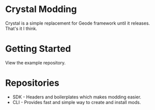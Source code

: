 # Crystal Modding

Crystal is a simple replacement for Geode framework until it releases. That's it I think.

# Getting Started

View the example repository.

# Repositories

* SDK - Headers and boilerplates which makes modding easier.
* CLI - Provides fast and simple way to create and install mods.
